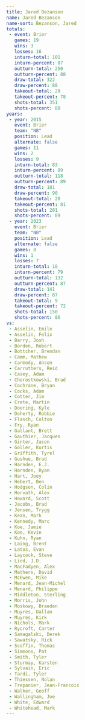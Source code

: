 ```yaml
---
title: Jared Bezanson
name: Jared Bezanson
name-sort: Bezanson, Jared
totals:
 - event: Brier
   games: 19
   wins: 3
   losses: 16
   inturn-total: 101
   inturn-percent: 87
   outturn-total: 250
   outturn-percent: 88
   draw-total: 322
   draw-percent: 88
   takeout-total: 29
   takeout-percent: 78
   shots-total: 351
   shots-percent: 88
years:
 - year: 2015
   event: Brier
   team: "NB"
   position: Lead
   alternate: false
   games: 11
   wins: 2
   losses: 9
   inturn-total: 83
   inturn-percent: 89
   outturn-total: 118
   outturn-percent: 89
   draw-total: 181
   draw-percent: 90
   takeout-total: 20
   takeout-percent: 81
   shots-total: 201
   shots-percent: 89
 - year: 2023
   event: Brier
   team: "NB"
   position: Lead
   alternate: false
   games: 8
   wins: 1
   losses: 7
   inturn-total: 18
   inturn-percent: 79
   outturn-total: 132
   outturn-percent: 87
   draw-total: 141
   draw-percent: 87
   takeout-total: 9
   takeout-percent: 72
   shots-total: 150
   shots-percent: 86
vs:
 - Asselin, Emile
 - Asselin, Felix
 - Barry, Josh
 - Borden, Robert
 - Bottcher, Brendan
 - Camm, Mathew
 - Carmody, Anson
 - Carruthers, Reid
 - Casey, Adam
 - Chorostkowski, Brad
 - Cochrane, Bryan
 - Cocks, Adam
 - Cotter, Jim
 - Crete, Martin
 - Doering, Kyle
 - Doherty, Robbie
 - Flasch, Colton
 - Fry, Ryan
 - Gallant, Brett
 - Gauthier, Jacques
 - Ginter, Jason
 - Goller, Kurtis
 - Griffith, Tyrel
 - Gushue, Brad
 - Harnden, E.J.
 - Harnden, Ryan
 - Hart, Joey
 - Hebert, Ben
 - Hodgson, Colin
 - Horvath, Alex
 - Howard, Scott
 - Jacobs, Brad
 - Jensen, Trygg
 - Kean, Mark
 - Kennedy, Marc
 - Koe, Jamie
 - Koe, Kevin
 - Kuhn, Ryan
 - Laing, Brent
 - Latos, Evan
 - Laycock, Steve
 - Lind, J.D.
 - MacFadyen, Alex
 - Mathers, David
 - McEwen, Mike
 - Menard, Jean-Michel
 - Menard, Philippe
 - Middleton, Sterling
 - Morris, John
 - Moskowy, Braeden
 - Muyres, Dallan
 - Muyres, Kirk
 - Nichols, Mark
 - Rycroft, Carter
 - Samagalski, Derek
 - Sawatsky, Rick
 - Scoffin, Thomas
 - Simmons, Pat
 - Smith, Tyler
 - Sturmay, Karsten
 - Sylvain, Eric
 - Tardi, Tyler
 - Thiessen, Nolan
 - Trepanier, Jean-Francois
 - Walker, Geoff
 - Wallingham, Joe
 - White, Edward
 - Whitehead, Mark
---
```

